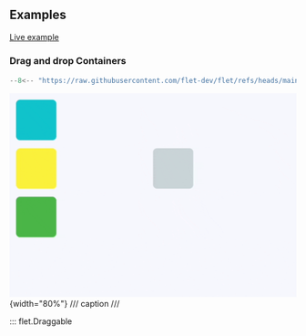 ## Examples

[Live example](https://flet-controls-gallery.fly.dev/utility/draggable)

### Drag and drop Containers

```python
--8<-- "https://raw.githubusercontent.com/flet-dev/flet/refs/heads/main/sdk/python/examples/controls/drag-target-and-draggable/drag-and-drop-containers.py"
```

![drag-and-drop-containers](https://raw.githubusercontent.com/flet-dev/flet/main/sdk/python/examples/controls/drag-target-and-draggable/media/drag-and-drop-containers.gif){width="80%"}
/// caption
///

::: flet.Draggable
